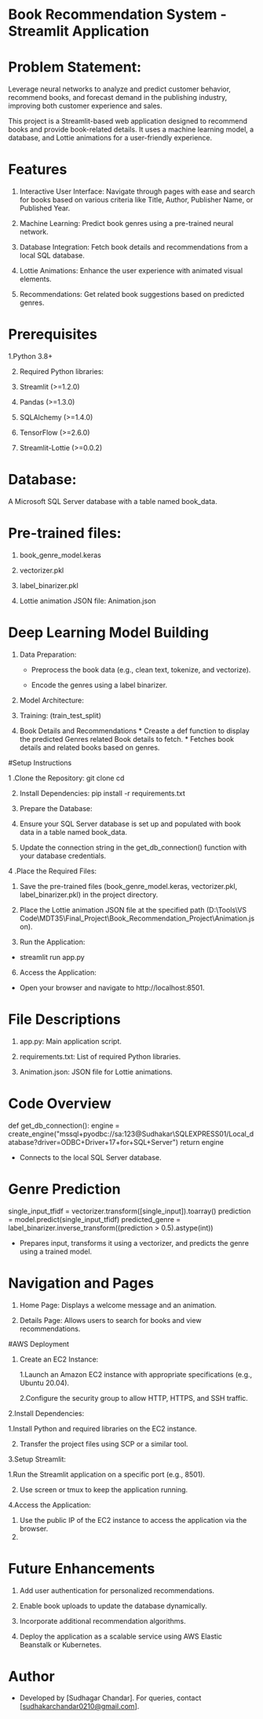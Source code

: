 # Book Recommendation System - Streamlit Application

# Problem Statement:
Leverage neural networks to analyze and predict customer behavior, recommend books, and forecast demand in the publishing industry, improving both customer experience and sales.


This project is a Streamlit-based web application designed to recommend books and provide book-related details. It uses a machine learning model, a database, and Lottie animations for a user-friendly experience.

# Features

 1. Interactive User Interface: Navigate through pages with ease and search for books based on various criteria like Title, Author, Publisher Name, or Published Year.

 2. Machine Learning: Predict book genres using a pre-trained neural network.

 3. Database Integration: Fetch book details and recommendations from a local SQL database.

 4. Lottie Animations: Enhance the user experience with animated visual elements.

 5. Recommendations: Get related book suggestions based on predicted genres.

# Prerequisites

 1.Python 3.8+

 2. Required Python libraries:

 3. Streamlit (>=1.2.0)

 4. Pandas (>=1.3.0)

 5. SQLAlchemy (>=1.4.0)

 6. TensorFlow (>=2.6.0)

 7. Streamlit-Lottie (>=0.0.2)

 # Database:

 A Microsoft SQL Server database with a table named book_data.

 # Pre-trained files:

  1. book_genre_model.keras

  2. vectorizer.pkl

  3. label_binarizer.pkl

  4. Lottie animation JSON file: Animation.json

# Deep Learning Model Building

  1. Data Preparation:

     * Preprocess the book data (e.g., clean text, tokenize, and vectorize).

     * Encode the genres using a label binarizer.

  2. Model Architecture:
  3. Training: (train_test_split)
  4. Book Details and Recommendations
    * Creaste a def function to display the predicted Genres related Book details to fetch.
    * Fetches book details and related books based on genres.

#Setup Instructions

1 .Clone the Repository:
 git clone <repository-url>
 cd <repository-folder>

2. Install Dependencies:
  pip install -r requirements.txt

3. Prepare the Database:

 1. Ensure your SQL Server database is set up and populated with book data in a table named book_data.

 2. Update the connection string in the get_db_connection() function with your database credentials.

4 .Place the Required Files:

 1. Save the pre-trained files (book_genre_model.keras, vectorizer.pkl, label_binarizer.pkl) in the project directory.

 2. Place the Lottie animation JSON file at the specified path (D:\Tools\VS Code\MDT35\Final_Project\Book_Recommendation_Project\Animation.json).

5. Run the Application:
  * streamlit run app.py

6. Access the Application:

  * Open your browser and navigate to http://localhost:8501.

# File Descriptions

 1. app.py: Main application script.

 2. requirements.txt: List of required Python libraries.

 3. Animation.json: JSON file for Lottie animations.

# Code Overview

  def get_db_connection():
     engine = create_engine("mssql+pyodbc://sa:123@Sudhakar\\SQLEXPRESS01/Local_database?driver=ODBC+Driver+17+for+SQL+Server")
     return engine
 * Connects to the local SQL Server database.

# Genre Prediction

  single_input_tfidf = vectorizer.transform([single_input]).toarray()
  prediction = model.predict(single_input_tfidf)
  predicted_genre = label_binarizer.inverse_transform((prediction > 0.5).astype(int))

 * Prepares input, transforms it using a vectorizer, and predicts the genre using a trained model.

# Navigation and Pages

   1. Home Page: Displays a welcome message and an animation.

   2. Details Page: Allows users to search for books and view recommendations.

#AWS Deployment

  1. Create an EC2 Instance:
     
     1.Launch an Amazon EC2 instance with appropriate specifications (e.g., Ubuntu 20.04).

     2.Configure the security group to allow HTTP, HTTPS, and SSH traffic.

  2.Install Dependencies:

   1.Install Python and required libraries on the EC2 instance.

   2. Transfer the project files using SCP or a similar tool.

  3.Setup Streamlit:

   1.Run the Streamlit application on a specific port (e.g., 8501).

   2. Use screen or tmux to keep the application running.

  4.Access the Application:

   1. Use the public IP of the EC2 instance to access the application via the browser.
   2. 
# Future Enhancements

   1. Add user authentication for personalized recommendations.

   2. Enable book uploads to update the database dynamically.

   3. Incorporate additional recommendation algorithms.

   4. Deploy the application as a scalable service using AWS Elastic Beanstalk or Kubernetes.

# Author

   * Developed by [Sudhagar Chandar]. For queries, contact [sudhakarchandar0210@gmail.com].
     






 
